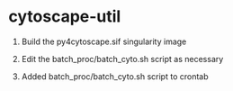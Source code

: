 # cytoscape-util

1. Build the py4cytoscape.sif singularity image

2. Edit the batch_proc/batch_cyto.sh script as necessary

3. Added batch_proc/batch_cyto.sh script to crontab

